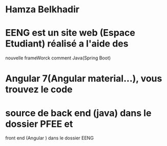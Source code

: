 # Hamza Belkhadir 

# EENG est un site web (Espace Etudiant)  réalisé a l'aide des 
nouvelle frameWorck comment Java(Spring Boot)
# Angular 7(Angular  material...), vous trouvez le code 
# source de back end (java) dans le dossier PFEE et 
front end (Angular ) dans le dossier EENG 